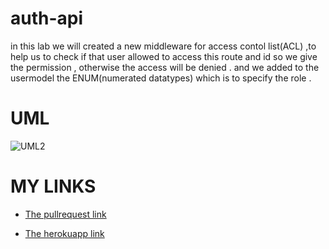 # auth-api

in this lab we will created a new middleware for access contol list(ACL) ,to help us to check if that user allowed to access this route and id so we give the permission ,
otherwise the access will be denied . and we added to the usermodel the ENUM(numerated datatypes) which is to specify the role .



# UML
![UML2](https://user-images.githubusercontent.com/90922969/158904094-4850e21f-bb6c-43e7-9edf-8e539dea8506.jpg)

# MY LINKS

- [The pullrequest link](https://github.com/neveenaburomman/auth-api/pulls)

- [The herokuapp link](https://auth-api-neveen.herokuapp.com/)



